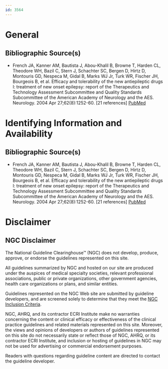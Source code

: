 ```yaml
---
id: 3564
---
```


# General

## Bibliographic Source(s)

- French JA, Kanner AM, Bautista J, Abou-Khalil B, Browne T, Harden CL, Theodore WH, Bazil C, Stern J, Schachter SC, Bergen D, Hirtz D, Montouris GD, Nespeca M, Gidal B, Marks WJ Jr, Turk WR, Fischer JH, Bourgeois B, et al. Efficacy and tolerability of the new antiepileptic drugs I: treatment of new onset epilepsy: report of the Therapeutics and Technology Assessment Subcommittee and Quality Standards Subcommittee of the American Academy of Neurology and the AES. Neurology. 2004 Apr 27;62(8):1252-60. [21 references] [ PubMed ](http://www.ncbi.nlm.nih.gov/entrez/query.fcgi?cmd=Retrieve&db=pubmed&dopt=Abstract&list_uids=15111659)

# Identifying Information and Availability

## Bibliographic Source(s)

- French JA, Kanner AM, Bautista J, Abou-Khalil B, Browne T, Harden CL, Theodore WH, Bazil C, Stern J, Schachter SC, Bergen D, Hirtz D, Montouris GD, Nespeca M, Gidal B, Marks WJ Jr, Turk WR, Fischer JH, Bourgeois B, et al. Efficacy and tolerability of the new antiepileptic drugs I: treatment of new onset epilepsy: report of the Therapeutics and Technology Assessment Subcommittee and Quality Standards Subcommittee of the American Academy of Neurology and the AES. Neurology. 2004 Apr 27;62(8):1252-60. [21 references] [ PubMed ](http://www.ncbi.nlm.nih.gov/entrez/query.fcgi?cmd=Retrieve&db=pubmed&dopt=Abstract&list_uids=15111659)

# Disclaimer

## NGC Disclaimer

The National Guideline Clearinghouse™ (NGC) does not develop, produce, approve, or endorse the guidelines represented on this site.

All guidelines summarized by NGC and hosted on our site are produced under the auspices of medical specialty societies, relevant professional associations, public or private organizations, other government agencies, health care organizations or plans, and similar entities.

Guidelines represented on the NGC Web site are submitted by guideline developers, and are screened solely to determine that they meet the [NGC Inclusion Criteria](/help-and-about/summaries/inclusion-criteria).

NGC, AHRQ, and its contractor ECRI Institute make no warranties concerning the content or clinical efficacy or effectiveness of the clinical practice guidelines and related materials represented on this site. Moreover, the views and opinions of developers or authors of guidelines represented on this site do not necessarily state or reflect those of NGC, AHRQ, or its contractor ECRI Institute, and inclusion or hosting of guidelines in NGC may not be used for advertising or commercial endorsement purposes.

Readers with questions regarding guideline content are directed to contact the guideline developer.

